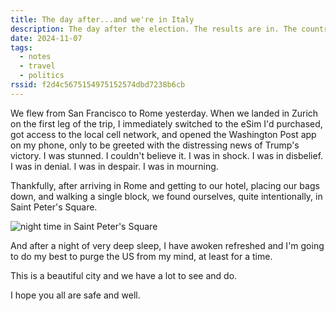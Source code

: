 ```yaml
---
title: The day after...and we're in Italy
description: The day after the election. The results are in. The country is divided. The future is uncertain. And we're in Italy.
date: 2024-11-07
tags:
  - notes
  - travel
  - politics
rssid: f2d4c5675154975152574dbd7238b6cb
---
```


We flew from San Francisco to Rome yesterday. When we landed in Zurich on the first leg of the trip, I immediately switched to the eSim I'd purchased, got access to the local cell network, and opened the Washington Post app on my phone, only to be greeted with the distressing news of Trump's victory. I was stunned. I couldn't believe it. I was in shock. I was in disbelief. I was in denial. I was in despair. I was in mourning.

Thankfully, after arriving in Rome and getting to our hotel, placing our bags down, and walking a single block, we found ourselves, quite intentionally, in Saint Peter's Square.

![night time in Saint Peter's Square](/assets/img/saint-peters-square.jpg)

And after a night of very deep sleep, I have awoken refreshed and I'm going to do my best to purge the US from my mind, at least for a time.

This is a beautiful city and we have a lot to see and do.

I hope you all are safe and well.
